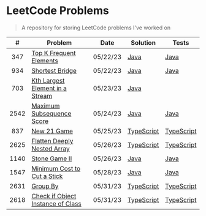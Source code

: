 # LeetCode Problems

> A repository for storing LeetCode problems I've worked on

|  #   | Problem                                                                                              | Date     | Solution                                               | Tests                                                         |
| :--: | ---------------------------------------------------------------------------------------------------- | -------- | ------------------------------------------------------ | ------------------------------------------------------------- |
| 347  | [Top K Frequent Elements](https://leetcode.com/problems/top-k-frequent-elements)                     | 05/22/23 | [Java](src/TopKFrequentElements.java)                  | [Java](tests/TopKFrequentElementsTest.java)                   |
| 934  | [Shortest Bridge](https://leetcode.com/problems/shortest-bridge)                                     | 05/22/23 | [Java](src/ShortestBridge.java)                        | [Java](tests/ShortestBridgeTest.java)                         |
| 703  | [Kth Largest Element in a Stream](https://leetcode.com/problems/kth-largest-element-in-a-stream/)    | 05/23/23 | [Java](src/KthLargest.java)                            |                                                               |
| 2542 | [Maximum Subsequence Score](https://leetcode.com/problems/maximum-subsequence-score/)                | 05/24/23 | [Java](src/MaximumSubsequenceScore.java)               | [Java](tests/MaximumSubsequenceScoreTest.java)                |
| 837  | [New 21 Game](https://leetcode.com/problems/new-21-game/)                                            | 05/25/23 | [TypeScript](src/new-21-game.ts)                       | [TypeScript](tests/new-21-game.test.ts)                       |
| 2625 | [Flatten Deeply Nested Array](https://leetcode.com/problems/flatten-deeply-nested-array)             | 05/26/23 | [TypeScript](src/flatten-deeply-nested-array.ts)       | [TypeScript](tests/flatten-deeply-nested-array.test.ts)       |
| 1140 | [Stone Game II](https://leetcode.com/problems/stone-game-i-i)                                        | 05/26/23 | [Java](src/StoneGameII.java)                           | [Java](tests/StoneGameIITest.java)                            |
| 1547 | [Minimum Cost to Cut a Stick](https://leetcode.com/problems/minimum-cost-to-cut-a-stick)             | 05/28/23 | [Java](src/MinimumCostToCutAStick.java)                | [Java](tests/MinimumCostToCutAStickTest.java)                 |
| 2631 | [Group By](https://leetcode.com/problems/group-by)                                                   | 05/31/23 | [TypeScript](src/group-by.ts)                          | [TypeScript](tests/group-by.test.ts)                          |
| 2618 | [Check if Object Instance of Class](https://leetcode.com/problems/check-if-object-instance-of-class) | 05/31/23 | [TypeScript](src/check-if-object-instance-of-class.ts) | [TypeScript](tests/check-if-object-instance-of-class.test.ts) |
